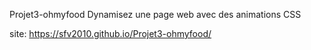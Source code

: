Projet3-ohmyfood
Dynamisez une page web avec des animations CSS

site: https://sfv2010.github.io/Projet3-ohmyfood/
